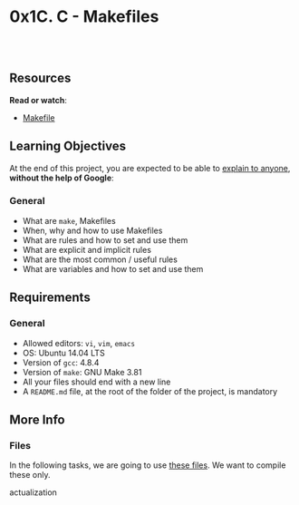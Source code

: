 <h1 class="gap">0x1C. C - Makefiles</h1><div class="gap" id="project-description">
<p><img alt="" src="https://s3.amazonaws.com/intranet-projects-files/holbertonschool-low_level_programming/273/giphy-2.gif" style=""/></p>
<p><br/></p>
<h2>Resources</h2>
<p><strong>Read or watch</strong>:</p>
<ul>
<li><a href="/rltoken/E3lCL-6xT3Qt_K38Tk4s_g" target="_blank" title="Makefile">Makefile</a> </li>
</ul>
<h2>Learning Objectives</h2>
<p>At the end of this project, you are expected to be able to <a href="/rltoken/vNOO1PF-Xd3ccUIXT0ZItw" target="_blank" title="explain to anyone">explain to anyone</a>, <strong>without the help of Google</strong>:</p>
<h3>General</h3>
<ul>
<li>What are <code>make</code>, Makefiles</li>
<li>When, why and how to use Makefiles</li>
<li>What are rules and how to set and use them</li>
<li>What are explicit and implicit rules</li>
<li>What are the most common / useful rules</li>
<li>What are variables and how to set and use them</li>
</ul>
<h2>Requirements</h2>
<h3>General</h3>
<ul>
<li>Allowed editors: <code>vi</code>, <code>vim</code>, <code>emacs</code></li>
<li>OS: Ubuntu 14.04 LTS</li>
<li>Version of <code>gcc</code>: 4.8.4</li>
<li>Version of <code>make</code>: GNU Make 3.81</li>
<li>All your files should end with a new line</li>
<li>A <code>README.md</code> file, at the root of the folder of the project, is mandatory</li>
</ul>
<h2>More Info</h2>
<h3>Files</h3>
<p>In the following tasks, we are going to use <a href="https://github.com/holbertonschool/0x1B.c" target="_blank" title="these files">these files</a>. We want to compile these only.</p>
</div>actualization
